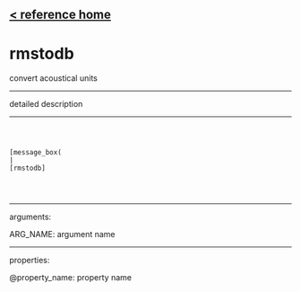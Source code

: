 [< reference home](ceammc_lib.html)
---

# rmstodb


convert acoustical units

---

detailed description
<br>


---


```



[message_box(                                 
|
[rmstodb]


            
```

---
arguments:

ARG_NAME: argument name<br>

---
properties:

@property_name: property name<br>

